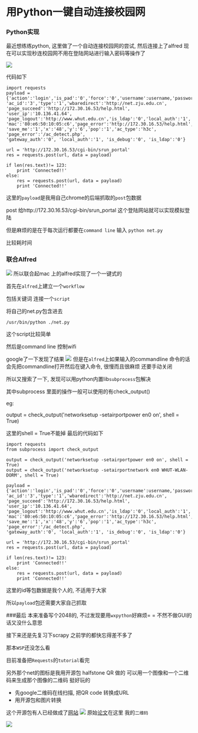 # 用Python一键自动连接校园网

### Python实现

最近想练练python, 这里做了一个自动连接校园网的尝试, 然后连接上了alfred 现在可以实现秒连校园网不用在登陆网站进行输入密码等操作了

![](https://ooo.0o0.ooo/2016/04/10/570a7bc688172.png)

代码如下

```
import requests
payload ={'action':'login','is_pad':'0','force':'0','username':username,'password':password,
'ac_id':'3','type':'1','wbaredirect':'http://net.zju.edu.cn',
'page_succeed':'http://172.30.16.53/help.html',
'user_ip':'10.136.41.64',
'page_logout':'http://www.whut.edu.cn','is_ldap':'0','local_auth':'1',
'mac':'80:e6:50:10:05:c6','page_error':'http://172.30.16.53/help.html',
'save_me':'1','x':'48','y':'6','pop':'1','ac_type':'h3c', 'page_error':'/ac_detect.php',
'gateway_auth':'0', 'local_auth':'1', 'is_debug':'0', 'is_ldap':'0'}

url = 'http://172.30.16.53/cgi-bin/srun_portal'
res = requests.post(url, data = payload)

if len(res.text)!= 123:
	print 'Connected!!'
else: 
	res = requests.post(url, data = payload)
	print 'Connected!!'
```

这里的`payload`是我用自己chrome的后端抓取的`post`包数据

post 给http://172.30.16.53/cgi-bin/srun_portal 这个登陆网站就可以实现模拟登陆

但是麻烦的是在于每次运行都要在`command line` 输入
`python net.py`

比较耗时间

### 联合Alfred

![](https://ooo.0o0.ooo/2016/04/10/570a7bc75a82e.png)
所以联合起mac 上的alfred实现了一个一键式的

首先在`alfred`上建立一个`workflow`

包括关键词 连接一个`script`

将自己的net.py包含进去

```
/usr/bin/python ./net.py
```

这个script比较简单

然后是command line 控制wifi

google了一下发现了结果
![](https://ooo.0o0.ooo/2016/04/10/570a7bc80bc04.png)
但是在`alfred`上如果输入的commandline 命令的话会先把commandline打开然后在键入命令, 很慢而且很麻烦 还要手动关闭

所以又搜索了一下, 发现可以用python内置lib`subprocess`包解决

其中subprocess 里面的操作一般可以使用的有check_output()

eg:

output = check_output('networksetup -setairportpower en0 on', shell = True)

这里的shell = True不能掉
最后的代码如下

```
import requests
from subprocess import check_output

output = check_output('networksetup -setairportpower en0 on', shell = True)
output = check_output('networksetup -setairportnetwork en0 WHUT-WLAN-DORM', shell = True)

payload ={'action':'login','is_pad':'0','force':'0','username':username,'password':password,
'ac_id':'3','type':'1','wbaredirect':'http://net.zju.edu.cn',
'page_succeed':'http://172.30.16.53/help.html',
'user_ip':'10.136.41.64',
'page_logout':'http://www.whut.edu.cn','is_ldap':'0','local_auth':'1',
'mac':'80:e6:50:10:05:c6','page_error':'http://172.30.16.53/help.html',
'save_me':'1','x':'48','y':'6','pop':'1','ac_type':'h3c', 'page_error':'/ac_detect.php',
'gateway_auth':'0', 'local_auth':'1', 'is_debug':'0', 'is_ldap':'0'}

url = 'http://172.30.16.53/cgi-bin/srun_portal'
res = requests.post(url, data = payload)

if len(res.text)!= 123:
	print 'Connected!!'
else: 
	res = requests.post(url, data = payload)
	print 'Connected!!'
```


这里的id等包数据是我个人的, 不适用于大家

所以`payload`包还需要大家自己抓取


###最后
本来准备写个2048的, 不过发现要用`wxpython`好麻烦= = 不然不做GUI的话又没什么意思

接下来还是先复习下scrapy 之前学的都快忘得差不多了

那本`WSP`还没怎么看

目前准备把`Requests`的`tutorial`看完

另外那个net的图标是我用开源包 halfstone QR 做的 可以用一个图像和一个二维码来生成那个图像的二维码 挺好玩的

* 先google二维码在线扫描, 把QR code 转换成URL
* 用开源包和图片转换

这个开源包有人已经做成了[网站](http://spacekid.me/halftone-qr-code-generator/)
![](https://ooo.0o0.ooo/2016/04/10/570a7bc77a35f.png)
原始[论文](http://cgv.cs.nthu.edu.tw/Projects/Recreational_Graphics/Halftone_QRCodes/)在这里
我的`二维码`

![](https://ooo.0o0.ooo/2016/04/10/570a7b76c306f.png)